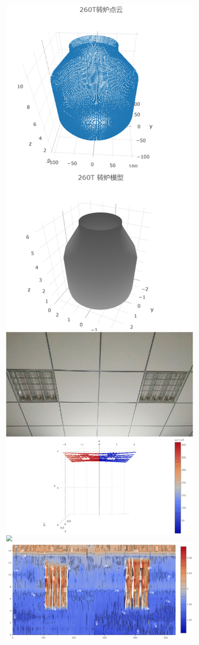 <img src='https://github.com/209914097/temp/blob/master/gif/converterPoint.gif' width='550px'>
<img src='https://github.com/209914097/temp/blob/master/gif/converter3D.gif' width='550px'>
<img src='https://github.com/209914097/Lidar/blob/master/plotly/img/realscene.jpg' width='550px'>
<img src='https://github.com/209914097/Lidar/blob/master/plotly/img/pointcloud.gif' width='700px'>
<img src='https://github.com/209914097/Lidar/blob/master/plotly/img/surface.gif' width='700px'>
<img src='https://github.com/209914097/Lidar/blob/master/plotly/img/contour.PNG' width='600px'>
